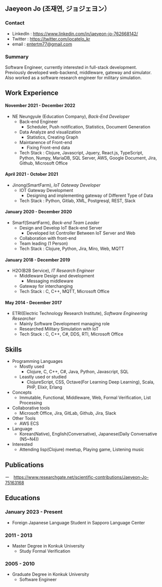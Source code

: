 <!-- 👋 Hi, I’m Jaeyeon Jo. -->

<!---
jaeyeon-jo-kr/jaeyeon-jo-kr is a ✨ special ✨ repository because its `README.md` (this file) appears on your GitHub profile.
You can click the Preview link to take a look at your changes.
--->

## Jaeyeon Jo (조재연, ジョジェヨン）

### Contact
- LinkedIn : https://www.linkedin.com/in/jaeyeon-jo-762668142/
- Twitter : https://twitter.com/jocatelo_kr
- email : entertm77@gmail.com

### Summary 

Software Engineer, currently interested in full-stack development. Previously developed web-backend, middleware, gateway and simulator. Also worked as a software research engineer for military simulation.

## Work Experience

#### November 2021 - December 2022
- NE Neungyule (Education Company), *Back-End Developer*
  - Back-end Engineer
    - Scheduler, Push notification, Statistics, Document Generation
  - Data Analyze and visualization
    - Statistics, Creating Graph
  - Maintanence of Front-end
    - Fixing Front-end data
  - Tech Stack : Clojure, Javascript, Jquery, React.js, TypeScript, Python, Numpy, MariaDB, SQL Server, AWS, Google Document, Jira, Github, Microsoft Office

#### April 2021 - October 2021
- Jinong(SmartFarm), *IoT Gateway Developer*
  - IOT Gateway Development
    - Designing and implementing gateway of Different Type of Data
  - Tech Stack : Python, Gitlab, XML, Postgresql, REST, Slack

#### January 2020 - December 2020 
- Smarf(SmartFarm), *Back-end Team Leader*
  - Design and Develop IoT Back-end Server
    - Developed Iot Controller Between IoT Server and Web
  - Collaboration with front-end
  - Team leading (1 Person)
  - Tech Stack : Clojure, Python, Jira, Miro, Web, MQTT

#### January 2018 - December 2019
- H2O(B2B Service), *IT Research Engineer*
  - Middleware Design and development
    - Messaging middleware  
  - Gateway for interchanging 
  - Tech Stack : C, C++, MQTT, Microsoft Office

#### May 2014 - December 2017
- ETRI(Electric Technology Research Institute), *Software Engineering Researcher*
  - Mainly Software Development managing role
  - Researched Military Simulation with IoT
  - Tech Stack : C, C++, C#, DDS, RTI, Microsoft Office

## Skills
- Programming Languages
  - Mostly used
    - Clojure, C, C++, C#, Java, Python, Javascript, SQL
  - Leastly used or studied
    - ClojureScript, CSS, Octave(For Learning Deep Learning), Scala, PHP, Elixir, Erlang
- Concepts
  - Immutable, Functional, Middleware, Web, Formal Verification, List Processing
- Collaborative tools
  - Microsoft Office, Jira, GitLab, Github, Jira, Slack
- Other Tools
  - AWS ECS 
- Language
  - Korean(Native), English(Conversative), Japanese(Daily Conversative (N5~N4))
- Interested
  - Attending lisp(Clojure) meetup, Playing game, Listening music

## Publications
ー　https://www.researchgate.net/scientific-contributions/Jaeyeon-Jo-75163168


## Educations
### January 2023 - Present
- Foreign Japanese Language Student in Sapporo Language Center

### 2011 - 2013
- Master Degree in Konkuk University
  - Study Formal Verification
  
### 2005 - 2010
- Graduate Degree in Konkuk University
  - Software Engineer


  
